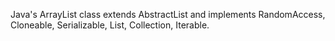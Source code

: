 Java's ArrayList class extends AbstractList and implements RandomAccess, Cloneable, Serializable, List, Collection, Iterable.   